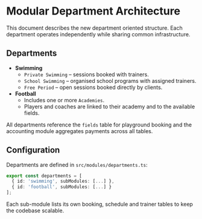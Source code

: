 # Modular Department Architecture

This document describes the new department oriented structure. Each department operates independently while sharing common infrastructure.

## Departments

- **Swimming**
  - `Private Swimming` – sessions booked with trainers.
  - `School Swimming` – organised school programs with assigned trainers.
  - `Free Period` – open sessions booked directly by clients.
- **Football**
  - Includes one or more `Academies`.
  - Players and coaches are linked to their academy and to the available fields.

All departments reference the `fields` table for playground booking and the accounting module aggregates payments across all tables.

## Configuration

Departments are defined in `src/modules/departments.ts`:

```ts
export const departments = [
  { id: 'swimming', subModules: [...] },
  { id: 'football', subModules: [...] }
];
```

Each sub-module lists its own booking, schedule and trainer tables to keep the codebase scalable.
